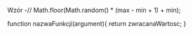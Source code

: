 Wzór -// Math.floor(Math.random() * (max - min + 1) + min);

function nazwaFunkcji(argument){
  return zwracanaWartosc;
}

